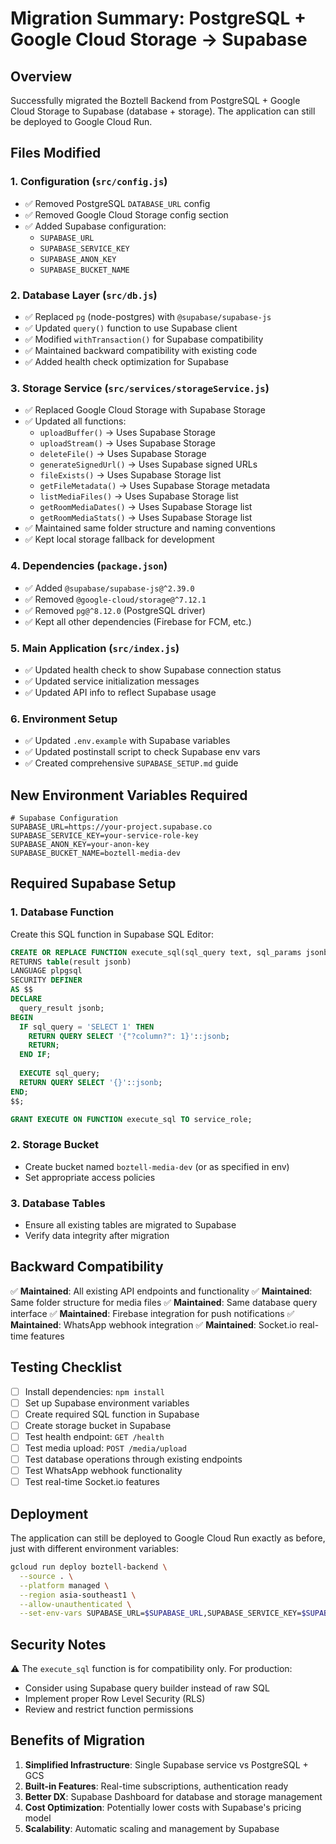 # Migration Summary: PostgreSQL + Google Cloud Storage → Supabase

## Overview
Successfully migrated the Boztell Backend from PostgreSQL + Google Cloud Storage to Supabase (database + storage). The application can still be deployed to Google Cloud Run.

## Files Modified

### 1. Configuration (`src/config.js`)
- ✅ Removed PostgreSQL `DATABASE_URL` config
- ✅ Removed Google Cloud Storage config section
- ✅ Added Supabase configuration:
  - `SUPABASE_URL`
  - `SUPABASE_SERVICE_KEY` 
  - `SUPABASE_ANON_KEY`
  - `SUPABASE_BUCKET_NAME`

### 2. Database Layer (`src/db.js`)
- ✅ Replaced `pg` (node-postgres) with `@supabase/supabase-js`
- ✅ Updated `query()` function to use Supabase client
- ✅ Modified `withTransaction()` for Supabase compatibility
- ✅ Maintained backward compatibility with existing code
- ✅ Added health check optimization for Supabase

### 3. Storage Service (`src/services/storageService.js`)
- ✅ Replaced Google Cloud Storage with Supabase Storage
- ✅ Updated all functions:
  - `uploadBuffer()` → Uses Supabase Storage
  - `uploadStream()` → Uses Supabase Storage
  - `deleteFile()` → Uses Supabase Storage
  - `generateSignedUrl()` → Uses Supabase signed URLs
  - `fileExists()` → Uses Supabase Storage list
  - `getFileMetadata()` → Uses Supabase Storage metadata
  - `listMediaFiles()` → Uses Supabase Storage list
  - `getRoomMediaDates()` → Uses Supabase Storage list
  - `getRoomMediaStats()` → Uses Supabase Storage list
- ✅ Maintained same folder structure and naming conventions
- ✅ Kept local storage fallback for development

### 4. Dependencies (`package.json`)
- ✅ Added `@supabase/supabase-js@^2.39.0`
- ✅ Removed `@google-cloud/storage@^7.12.1`
- ✅ Removed `pg@^8.12.0` (PostgreSQL driver)
- ✅ Kept all other dependencies (Firebase for FCM, etc.)

### 5. Main Application (`src/index.js`)
- ✅ Updated health check to show Supabase connection status
- ✅ Updated service initialization messages
- ✅ Updated API info to reflect Supabase usage

### 6. Environment Setup
- ✅ Updated `.env.example` with Supabase variables
- ✅ Updated postinstall script to check Supabase env vars
- ✅ Created comprehensive `SUPABASE_SETUP.md` guide

## New Environment Variables Required

```env
# Supabase Configuration
SUPABASE_URL=https://your-project.supabase.co
SUPABASE_SERVICE_KEY=your-service-role-key
SUPABASE_ANON_KEY=your-anon-key
SUPABASE_BUCKET_NAME=boztell-media-dev
```

## Required Supabase Setup

### 1. Database Function
Create this SQL function in Supabase SQL Editor:

```sql
CREATE OR REPLACE FUNCTION execute_sql(sql_query text, sql_params jsonb DEFAULT '[]'::jsonb)
RETURNS table(result jsonb)
LANGUAGE plpgsql
SECURITY DEFINER
AS $$
DECLARE
  query_result jsonb;
BEGIN
  IF sql_query = 'SELECT 1' THEN
    RETURN QUERY SELECT '{"?column?": 1}'::jsonb;
    RETURN;
  END IF;
  
  EXECUTE sql_query;
  RETURN QUERY SELECT '{}'::jsonb;
END;
$$;

GRANT EXECUTE ON FUNCTION execute_sql TO service_role;
```

### 2. Storage Bucket
- Create bucket named `boztell-media-dev` (or as specified in env)
- Set appropriate access policies

### 3. Database Tables  
- Ensure all existing tables are migrated to Supabase
- Verify data integrity after migration

## Backward Compatibility

✅ **Maintained**: All existing API endpoints and functionality
✅ **Maintained**: Same folder structure for media files
✅ **Maintained**: Same database query interface
✅ **Maintained**: Firebase integration for push notifications
✅ **Maintained**: WhatsApp webhook integration
✅ **Maintained**: Socket.io real-time features

## Testing Checklist

- [ ] Install dependencies: `npm install`
- [ ] Set up Supabase environment variables
- [ ] Create required SQL function in Supabase
- [ ] Create storage bucket in Supabase
- [ ] Test health endpoint: `GET /health`
- [ ] Test media upload: `POST /media/upload`
- [ ] Test database operations through existing endpoints
- [ ] Test WhatsApp webhook functionality
- [ ] Test real-time Socket.io features

## Deployment

The application can still be deployed to Google Cloud Run exactly as before, just with different environment variables:

```bash
gcloud run deploy boztell-backend \
  --source . \
  --platform managed \
  --region asia-southeast1 \
  --allow-unauthenticated \
  --set-env-vars SUPABASE_URL=$SUPABASE_URL,SUPABASE_SERVICE_KEY=$SUPABASE_SERVICE_KEY
```

## Security Notes

⚠️ The `execute_sql` function is for compatibility only. For production:
- Consider using Supabase query builder instead of raw SQL
- Implement proper Row Level Security (RLS)
- Review and restrict function permissions

## Benefits of Migration

1. **Simplified Infrastructure**: Single Supabase service vs PostgreSQL + GCS
2. **Built-in Features**: Real-time subscriptions, authentication ready
3. **Better DX**: Supabase Dashboard for database and storage management
4. **Cost Optimization**: Potentially lower costs with Supabase's pricing model
5. **Scalability**: Automatic scaling and management by Supabase